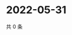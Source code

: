 # 2022-05-31

共 0 条

<!-- BEGIN WEIBO -->
<!-- 最后更新时间 Tue May 31 2022 13:21:28 GMT+0800 (China Standard Time) -->

<!-- END WEIBO -->
